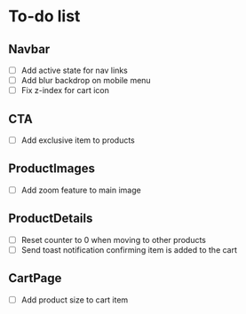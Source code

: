 # To-do list

## Navbar

- [ ] Add active state for nav links
- [ ] Add blur backdrop on mobile menu
- [ ] Fix z-index for cart icon

## CTA

- [ ] Add exclusive item to products

## ProductImages

- [ ] Add zoom feature to main image

## ProductDetails

- [ ] Reset counter to 0 when moving to other products
- [ ] Send toast notification confirming item is added to the cart

## CartPage

- [ ] Add product size to cart item
